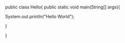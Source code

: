 public class Hello{
  public static void main(String[] args){

  System.out.println("Hello World");

  }

}
